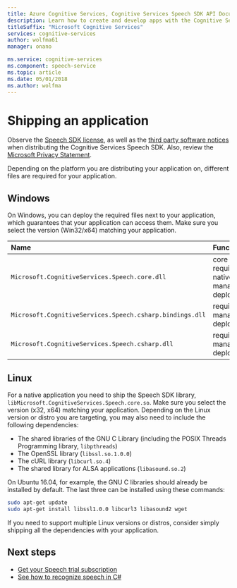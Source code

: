 ```yaml
---
title: Azure Cognitive Services, Cognitive Services Speech SDK API Documentation - Tutorials, API Reference | Microsoft Docs
description: Learn how to create and develop apps with the Cognitive Services Speech SDK
titleSuffix: "Microsoft Cognitive Services"
services: cognitive-services
author: wolfma61
manager: onano

ms.service: cognitive-services
ms.component: speech-service
ms.topic: article
ms.date: 05/01/2018
ms.author: wolfma
---
```


# Shipping an application

Observe the [Speech SDK license](license.md), as well as the [third party software notices](third-party-notices.md) when distributing the Cognitive Services Speech SDK. Also, review the [Microsoft Privacy Statement](https://aka.ms/csspeech/privacy).

Depending on the platform you are distributing your application on, different files are required for your application.

## Windows

On Windows, you can deploy the required files next to your application, which guarantees that your application can access them. Make sure you select the version (Win32/x64) matching your application.

| Name | Function
|:-----|:----|
| `Microsoft.CognitiveServices.Speech.core.dll` | core SDK, required for native and managed deployment
| `Microsoft.CognitiveServices.Speech.csharp.bindings.dll` | required for managed deployment
| `Microsoft.CognitiveServices.Speech.csharp.dll` | required for managed deployment

## Linux

For a native application you need to ship the Speech SDK library, `libMicrosoft.CognitiveServices.Speech.core.so`.
Make sure you select the version (x32, x64) matching your application.
Depending on the Linux version or distro you are targeting, you may also need to include the following dependencies:

* The shared libraries of the GNU C Library (including the POSIX Threads Programming library, `libpthreads`)
* The OpenSSL library (`libssl.so.1.0.0`)
* The cURL library (`libcurl.so.4`)
* The shared library for ALSA applications (`libasound.so.2`)

On Ubuntu 16.04, for example, the GNU C libraries should already be installed by default. The last three can be installed using these commands:

```sh
sudo apt-get update
sudo apt-get install libssl1.0.0 libcurl3 libasound2 wget
```

If you need to support multiple Linux versions or distros, consider simply shipping all the dependencies with your application.

## Next steps

* [Get your Speech trial subscription](https://azure.microsoft.com/try/cognitive-services/)
* [See how to recognize speech in C#](quickstart-csharp-windows.md)
